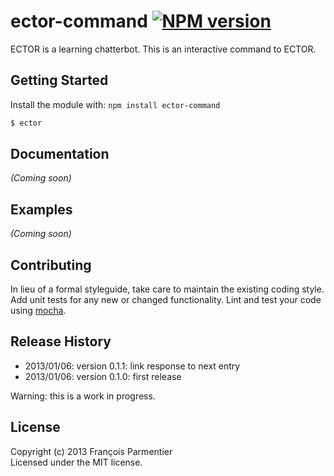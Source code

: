 # ector-command [![NPM version](https://badge.fury.io/js/ector-command.png)](http://badge.fury.io/js/ector-command)

ECTOR is a learning chatterbot. This is an interactive command to ECTOR.

## Getting Started
Install the module with: `npm install ector-command`

```bash
$ ector
```

## Documentation
_(Coming soon)_

## Examples
_(Coming soon)_

## Contributing
In lieu of a formal styleguide, take care to maintain the existing coding style. Add unit tests for any new or changed functionality. Lint and test your code using [mocha](http://visionmedia.github.com/mocha/).

## Release History

* 2013/01/06: version 0.1.1: link response to next entry
* 2013/01/06: version 0.1.0: first release

Warning: this is a work in progress.

## License
Copyright (c) 2013 François Parmentier  
Licensed under the MIT license.
